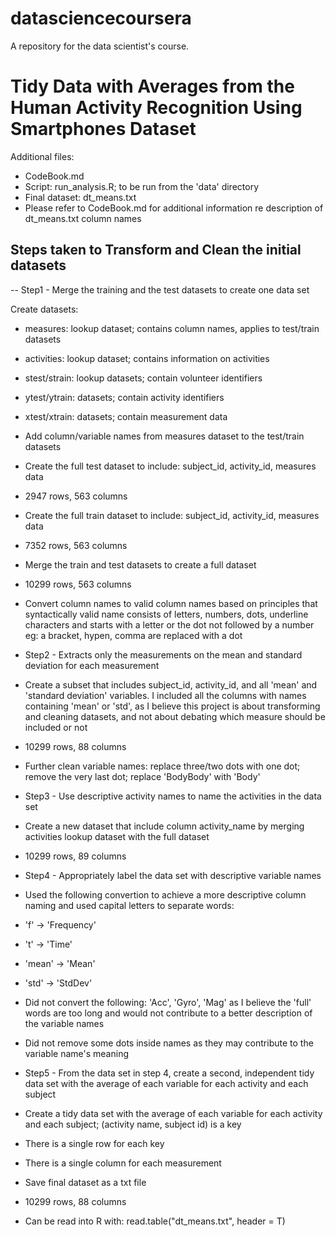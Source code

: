 # datasciencecoursera
A repository for the data scientist's course.

# Tidy Data with Averages from the Human Activity Recognition Using Smartphones Dataset

Additional files: 
  - CodeBook.md
  - Script: run_analysis.R; to be run from the 'data' directory
  - Final dataset: dt_means.txt
  - Please refer to CodeBook.md for additional information re description of dt_means.txt column names

## Steps taken to Transform and Clean the initial datasets

 -- Step1 - Merge the training and the test datasets to create one data set

Create datasets:
  - measures: lookup dataset; contains column names, applies to test/train datasets
  - activities: lookup dataset; contains information on activities
  - stest/strain: lookup datasets; contain volunteer identifiers
  - ytest/ytrain: datasets; contain activity identifiers
  - xtest/xtrain: datasets; contain measurement data

  - Add column/variable names from measures dataset to the test/train datasets
  - Create the full test dataset to include: subject_id, activity_id, measures data
  - 2947 rows, 563 columns

  - Create the full train dataset to include: subject_id, activity_id, measures data
  - 7352 rows, 563 columns

  - Merge the train and test datasets to create a full dataset
  - 10299 rows, 563 columns

  - Convert column names to valid column names based on principles that syntactically valid name consists of letters, numbers, dots, underline characters and starts with a letter or the dot not followed by a number
eg: a bracket, hypen, comma are replaced with a dot

 - Step2 - Extracts only the measurements on the mean and standard deviation for each measurement

  - Create a subset that includes subject_id, activity_id, and all 'mean' and 'standard deviation' variables. 
I included all the columns with names containing 'mean' or 'std', as I believe this project is about transforming and cleaning datasets, and not about debating which measure should be included or not
  - 10299 rows, 88 columns

  - Further clean variable names:
replace three/two dots with one dot; remove the very last dot; replace 'BodyBody' with 'Body'

 - Step3 - Use descriptive activity names to name the activities in the data set

  - Create a new dataset that include column activity_name by merging activities lookup dataset with the full dataset
  - 10299 rows, 89 columns

 - Step4 - Appropriately label the data set with descriptive variable names 

  - Used the following convertion to achieve a more descriptive column naming and used capital letters to separate words:
  - 'f' -> 'Frequency'
  - 't' -> 'Time'
  - 'mean' -> 'Mean'
  - 'std' -> 'StdDev'
  - Did not convert the following: 'Acc', 'Gyro', 'Mag' as I believe the 'full' words are too long and would not contribute to a better description of the variable names
  - Did not remove some dots inside names as they may contribute to the variable name's meaning

 - Step5 - From the data set in step 4, create a second, independent tidy data set with the average of each variable for each activity and each subject

  - Create a tidy data set with the average of each variable for each activity and each subject;
(activity name, subject id) is a key
  - There is a single row for each key
  - There is a single column for each measurement
  - Save final dataset as a txt file
  - 10299 rows, 88 columns
  - Can be read into R with: read.table("dt_means.txt", header = T)
